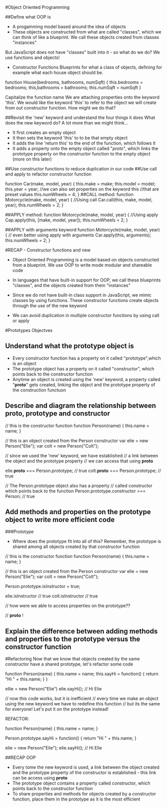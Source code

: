 #Object Oriented Programming

##Define what OOP is
* A progamming model based around the idea of objects
* These objects are constructed from what are called "classes", which we can think of like a blueprint. We call these objects created from classes "instances"

But JavaScript does not have "classes" built into it - so what do we do? We use functions and objects!

* Constructor Functions
Blueprints for what a class of objects, defining for example what each house object should be.

function House(bedrooms, bathrooms, numSqft) {
  this.bedrooms = bedrooms;
  this,bathrooms = bathrooms;
  this.numSqft = numSqft
}

Capitalize the function name
We are attaching properties onto the keyword 'this'. We would like the keyword 'this' to refer to the object we will create from out constructor function. How might we do that?

##Revisit the 'new' keyword and understand the four things it does
What does the new keyword do? A lot more than we might think...
* It first creates an empty object
* It then sets the keyword 'this' to to be that empty object
* It adds the line 'return this' to the end of the function, which follows it
* It adds a property onto the empty object called "_proto_", which links the prototype property on the constructor function to the empty object (more on this later)

##Use constructor functions to reduce duplication in our code
##Use call and apply to refactor constructor function

function Car(make, model, year) {
  this.make = make;
  this.model = model;
  this.year = year;
  //we can also set properties on the keyword this
  //that are preset values
  this.numWheels = 4;
}
##CALL method:
function Motorcycle(make, model, year) {
  //Using call
  Car.call(this, make, model, year);
  this.numWheels = 2;
}

##APPLY method:
function Motorcycle(make, model, year) {
  //Using apply
  Cap.apply(this, [make, model, year]);
  this.numWheels = 2;
}

##APPLY with arguments keyword
function Motorcycle(make, model, year) {
  // even better using apply with arguments
  Car.apply(this, arguments);
  this.numWheels = 2;
}

#RECAP - Constructor functions and new
* Object Oriented Programming is a model based on objects constructed from a blueprint. We use OOP to write mode modular and shareable code

* In languages that have built-in support for OOP, we call these blueprints "classes", and the objects created from them "instances"

* Since we do not have built-in class support in JavaScript, we mimic classes by using functions. These constructor functions create objects through the use of the new keyword

* We can avoid duplication in multiple constructor functions by using call or apply

#Prototypes Objectves
## Understand what the prototype object is
* Every constructor function has a property on it called "prototype",which is an object
* The prototype object has a property on it called "constructor", which points back to the constructor function
* Anytime an object is created using the 'new' keyword, a property called "__proto__" gets created, linking the object and the prototype property of the construction functuon

## Describe and diagram the relationship between __proto__, prototype and constructor

// this is the constructor function
function Person(name) {
  this.name = name;
}

// this is an object created from the Person constructor
var elie = new Person("Elie");
var colt = new Person("Colt");

// since we used the 'new' keyword, we have established
// a link between the object and the prototype property
// we can access that using __proto__

elie.__proto__ === Person.prototype; // true
colt.__proto__ === Person.prototype; // true

// The Person.prototype object also has a property
// called constructor which points back to the function
Person.prototype.constructor === Person; // true

## Add methods and properties on the prototype object to write more efficient code

###Prototype
* Where does the prototype fit into all of this?
Remember, the prototype is shared among all objects created by that constructor function

// this is the constructor function
function Person(name) {
  this.name = name;
}

// this is an object created from the Person constructor
var elie = new Person("Elie");
var colt = new Person("Colt");

Person.prototype.isInstructor = true;

elie.isInstructor // true
colt.isInstructor // true

// how were we able to access properties on the prototype??

// __proto__ !

## Explain the difference between adding methods and properties to the prototype versus the constructor function


#Refactoring
Now that we know that objects created by the same
constructor have a shared prototype, let's refactor some code

function Person(name) {
  this.name = name;
  this.sayHi = function() {
    return "Hi " + this.name;
  }
}

ellie = new Person("Elie")
elie.sayHi(); // Hi Elie

// now this code works, but it is inefficient
// every time we make an object using the new keyword we have to redefine this function
// but its the same for everyone! Let's put it on the prototype instead!

REFACTOR:

function Person(name) {
  this.name = name;
}

Person.prototype.sayHi = function() {
  return "Hi " + this.name;
}

elie = new Person("Elie");
elie.sayHi(); // Hi Elie

##RECAP OOP
* Every tome the new keyword is used, a link between the object created and the prototype property of the constructor is established - this link can be access using __proto__
* The prototype object contains a property called constructor, which points back to the constructor function
* To share properties and methods for objects created by a constructor function, place them in the prototype as it is the most efficient